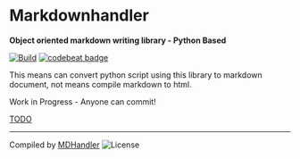 # Markdownhandler
**Object oriented markdown writing library - Python Based**

[![Build](https://img.shields.io/circleci/build/github/DPS0340/Markdownhandler.svg?token=11febb5570b8b9620d52497e55b3ef2f68a54357)](https://circleci.com/gh/DPS0340/Markdownhandler)   [![codebeat badge](https://codebeat.co/badges/ad18ec78-fe15-4b73-a02a-5061b4d87a16)](https://codebeat.co/projects/github-com-dps0340-markdownhandler-master)

This means can convert python script using this library to markdown document, not means compile markdown to html.

Work in Progress - Anyone can commit!

[TODO](https://github.com/DPS0340/Markdownhandler/blob/master/TODO.md)

***

Compiled by [MDHandler](https://github.com/DPS0340/Markdownhandler)
![License](https://img.shields.io/github/license/DPS0340/Markdownhandler.svg)